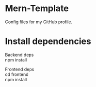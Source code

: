 # Mern-Template
Config files for my GitHub profile.

# Install dependencies

Backend deps
<br> npm install

Frontend deps
<br> cd frontend
<br> npm install
